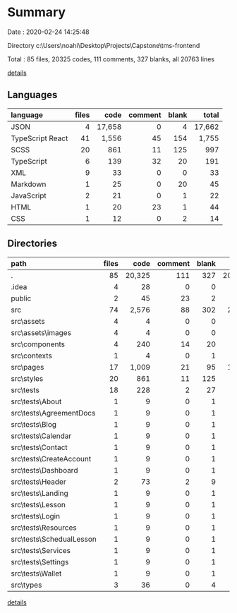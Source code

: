 # Summary

Date : 2020-02-24 14:25:48

Directory c:\Users\noahi\Desktop\Projects\Capstone\tms-frontend

Total : 85 files,  20325 codes, 111 comments, 327 blanks, all 20763 lines

[details](details.md)

## Languages
| language | files | code | comment | blank | total |
| :--- | ---: | ---: | ---: | ---: | ---: |
| JSON | 4 | 17,658 | 0 | 4 | 17,662 |
| TypeScript React | 41 | 1,556 | 45 | 154 | 1,755 |
| SCSS | 20 | 861 | 11 | 125 | 997 |
| TypeScript | 6 | 139 | 32 | 20 | 191 |
| XML | 9 | 33 | 0 | 0 | 33 |
| Markdown | 1 | 25 | 0 | 20 | 45 |
| JavaScript | 2 | 21 | 0 | 1 | 22 |
| HTML | 1 | 20 | 23 | 1 | 44 |
| CSS | 1 | 12 | 0 | 2 | 14 |

## Directories
| path | files | code | comment | blank | total |
| :--- | ---: | ---: | ---: | ---: | ---: |
| . | 85 | 20,325 | 111 | 327 | 20,763 |
| .idea | 4 | 28 | 0 | 0 | 28 |
| public | 2 | 45 | 23 | 2 | 70 |
| src | 74 | 2,576 | 88 | 302 | 2,966 |
| src\assets | 4 | 4 | 0 | 0 | 4 |
| src\assets\images | 4 | 4 | 0 | 0 | 4 |
| src\components | 4 | 240 | 14 | 20 | 274 |
| src\contexts | 1 | 4 | 0 | 1 | 5 |
| src\pages | 17 | 1,009 | 21 | 95 | 1,125 |
| src\styles | 20 | 861 | 11 | 125 | 997 |
| src\tests | 18 | 228 | 2 | 27 | 257 |
| src\tests\About | 1 | 9 | 0 | 1 | 10 |
| src\tests\AgreementDocs | 1 | 9 | 0 | 1 | 10 |
| src\tests\Blog | 1 | 9 | 0 | 1 | 10 |
| src\tests\Calendar | 1 | 9 | 0 | 1 | 10 |
| src\tests\Contact | 1 | 9 | 0 | 1 | 10 |
| src\tests\CreateAccount | 1 | 9 | 0 | 1 | 10 |
| src\tests\Dashboard | 1 | 9 | 0 | 1 | 10 |
| src\tests\Header | 2 | 73 | 2 | 9 | 84 |
| src\tests\Landing | 1 | 9 | 0 | 1 | 10 |
| src\tests\Lesson | 1 | 9 | 0 | 1 | 10 |
| src\tests\Login | 1 | 9 | 0 | 1 | 10 |
| src\tests\Resources | 1 | 9 | 0 | 1 | 10 |
| src\tests\SchedualLesson | 1 | 9 | 0 | 1 | 10 |
| src\tests\Services | 1 | 9 | 0 | 1 | 10 |
| src\tests\Settings | 1 | 9 | 0 | 1 | 10 |
| src\tests\Wallet | 1 | 9 | 0 | 1 | 10 |
| src\types | 3 | 36 | 0 | 4 | 40 |

[details](details.md)